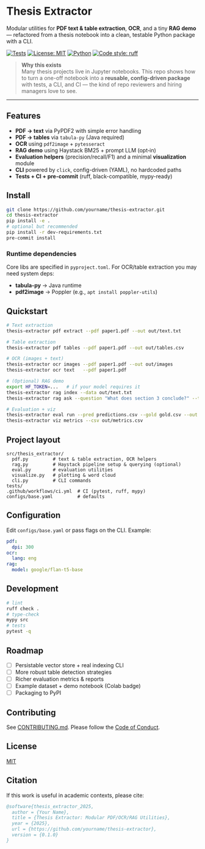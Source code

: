 # Thesis Extractor

Modular utilities for **PDF text & table extraction**, **OCR**, and a tiny **RAG demo** — refactored from a thesis notebook into a clean, testable Python package with a CLI.

[![Tests](https://img.shields.io/github/actions/workflow/status/yourname/thesis-extractor/ci.yml?branch=main)](https://github.com/yourname/thesis-extractor/actions)
[![License: MIT](https://img.shields.io/badge/License-MIT-yellow.svg)](LICENSE)
[![Python](https://img.shields.io/badge/python-3.9%20|%203.10%20|%203.11%20|%203.12-blue.svg)](#)
[![Code style: ruff](https://img.shields.io/badge/code%20style-ruff-000000.svg)](https://github.com/astral-sh/ruff)

> **Why this exists**  
> Many thesis projects live in Jupyter notebooks. This repo shows how to turn a one-off notebook into a **reusable, config-driven package** with tests, a CLI, and CI — the kind of repo reviewers and hiring managers love to see.

---

## Features
- **PDF → text** via PyPDF2 with simple error handling
- **PDF → tables** via `tabula-py` (Java required)
- **OCR** using `pdf2image` + `pytesseract`
- **RAG demo** using Haystack BM25 + prompt LLM (opt‑in)
- **Evaluation helpers** (precision/recall/F1) and a minimal **visualization** module
- **CLI** powered by `click`, config-driven (YAML), no hardcoded paths
- **Tests + CI + pre-commit** (ruff, black-compatible, mypy-ready)

## Install
```bash
git clone https://github.com/yourname/thesis-extractor.git
cd thesis-extractor
pip install -e .
# optional but recommended
pip install -r dev-requirements.txt
pre-commit install
```

### Runtime dependencies
Core libs are specified in `pyproject.toml`. For OCR/table extraction you may need system deps:
- **tabula-py** → Java runtime
- **pdf2image** → Poppler (e.g., `apt install poppler-utils`)

## Quickstart
```bash
# Text extraction
thesis-extractor pdf extract --pdf paper1.pdf --out out/text.txt

# Table extraction
thesis-extractor pdf tables --pdf paper1.pdf --out out/tables.csv

# OCR (images + text)
thesis-extractor ocr images --pdf paper1.pdf --out out/images
thesis-extractor ocr text   --pdf paper1.pdf

# (Optional) RAG demo
export HF_TOKEN=...   # if your model requires it
thesis-extractor rag index --data out/text.txt
thesis-extractor rag ask --question "What does section 3 conclude?" --top-k 5

# Evaluation + viz
thesis-extractor eval run --pred predictions.csv --gold gold.csv --out out/metrics.csv
thesis-extractor viz metrics --csv out/metrics.csv
```

## Project layout
```
src/thesis_extractor/
  pdf.py         # text & table extraction, OCR helpers
  rag.py         # Haystack pipeline setup & querying (optional)
  eval.py        # evaluation utilities
  visualize.py   # plotting & word cloud
  cli.py         # CLI commands
tests/
.github/workflows/ci.yml  # CI (pytest, ruff, mypy)
configs/base.yaml         # defaults
```

## Configuration
Edit `configs/base.yaml` or pass flags on the CLI. Example:
```yaml
pdf:
  dpi: 300
ocr:
  lang: eng
rag:
  model: google/flan-t5-base
```

## Development
```bash
# lint
ruff check .
# type-check
mypy src
# tests
pytest -q
```

## Roadmap
- [ ] Persistable vector store + real indexing CLI
- [ ] More robust table detection strategies
- [ ] Richer evaluation metrics & reports
- [ ] Example dataset + demo notebook (Colab badge)
- [ ] Packaging to PyPI

## Contributing
See [CONTRIBUTING.md](CONTRIBUTING.md). Please follow the [Code of Conduct](CODE_OF_CONDUCT.md).

## License
[MIT](LICENSE)

## Citation
If this work is useful in academic contexts, please cite:

```bibtex
@software{thesis_extractor_2025,
  author = {Your Name},
  title = {Thesis Extractor: Modular PDF/OCR/RAG Utilities},
  year = {2025},
  url = {https://github.com/yourname/thesis-extractor},
  version = {0.1.0}
}
```
